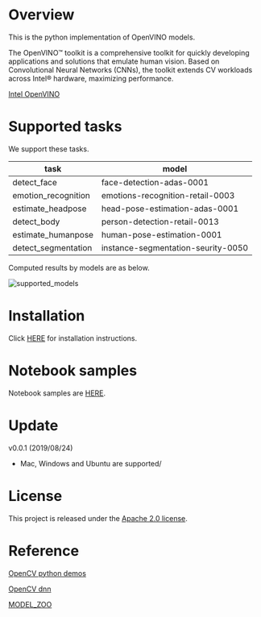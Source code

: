 # Overview

This is the python implementation of OpenVINO models.

The OpenVINO™ toolkit is a comprehensive toolkit for quickly developing applications and solutions that emulate human vision. 
Based on Convolutional Neural Networks (CNNs), the toolkit extends CV workloads across Intel® hardware, maximizing performance.

[Intel OpenVINO](https://software.intel.com/en-us/openvino-toolkit)

# Supported tasks

We support these tasks.

|task                    |model                                     |
|------------------------|------------------------------------|
|detect_face             |face-detection-adas-0001            |
|emotion_recognition     |emotions-recognition-retail-0003    |
|estimate_headpose       |head-pose-estimation-adas-0001      |
|detect_body             |person-detection-retail-0013        |
|estimate_humanpose      |human-pose-estimation-0001          |
|detect_segmentation     |instance-segmentation-seurity-0050  |

Computed results by models are as below.

![supported_models](https://user-images.githubusercontent.com/34574033/63226303-36bc7b80-c213-11e9-8881-74241128e1d3.png)

# Installation
Click [HERE](https://github.com/hampen2929/pyvino/blob/master/INSTALL.md) for installation instructions.

# Notebook samples
Notebook samples are [HERE](https://github.com/hampen2929/pyvino/tree/master/notebook).

# Update
v0.0.1 (2019/08/24)
- Mac, Windows and Ubuntu are supported/

# License
This project is released under the [Apache 2.0 license](https://github.com/hampen2929/pyvino/blob/master/LICENSE).

# Reference
[OpenCV python demos](https://github.com/opencv/open_model_zoo/tree/master/demos/python_demos)

[OpenCV dnn](https://github.com/opencv/opencv/tree/master/samples/dnn)

[MODEL_ZOO](https://download.01.org/opencv/2019/open_model_zoo/R2/20190716_170000_models_bin/)
